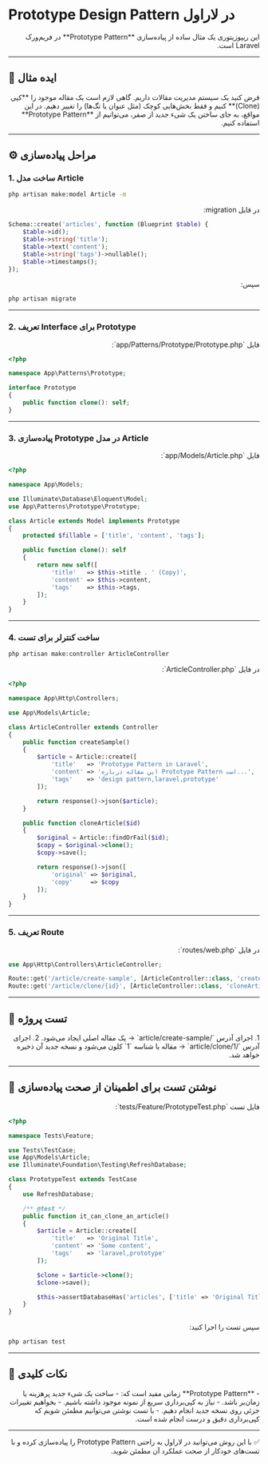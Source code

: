 # Prototype Design Pattern در لاراول

<div dir="rtl">
این ریپوزیتوری یک مثال ساده از پیاده‌سازی **Prototype Pattern** در فریم‌ورک Laravel است.
</div>

---

## 📌 ایده مثال

<div dir="rtl">
فرض کنید یک سیستم مدیریت مقالات داریم. گاهی لازم است یک مقاله موجود را **کپی (Clone)** کنیم و فقط بخش‌هایی کوچک (مثل عنوان یا تگ‌ها) را تغییر دهیم. در این مواقع، به جای ساختن یک شیء جدید از صفر، می‌توانیم از **Prototype Pattern** استفاده کنیم.
</div>

---

## ⚙️ مراحل پیاده‌سازی

### 1. ساخت مدل Article

```bash
php artisan make:model Article -m
```

<div dir="rtl">
در فایل migration:
</div>

```php
Schema::create('articles', function (Blueprint $table) {
    $table->id();
    $table->string('title');
    $table->text('content');
    $table->string('tags')->nullable();
    $table->timestamps();
});
```

<div dir="rtl">
سپس:
</div>

```bash
php artisan migrate
```

---

### 2. تعریف Interface برای Prototype

<div dir="rtl">فایل `app/Patterns/Prototype/Prototype.php`:</div>

```php
<?php

namespace App\Patterns\Prototype;

interface Prototype
{
    public function clone(): self;
}
```

---

### 3. پیاده‌سازی Prototype در مدل Article

<div dir="rtl">فایل `app/Models/Article.php`:</div>

```php
<?php

namespace App\Models;

use Illuminate\Database\Eloquent\Model;
use App\Patterns\Prototype\Prototype;

class Article extends Model implements Prototype
{
    protected $fillable = ['title', 'content', 'tags'];

    public function clone(): self
    {
        return new self([
            'title'   => $this->title . ' (Copy)',
            'content' => $this->content,
            'tags'    => $this->tags,
        ]);
    }
}
```

---

### 4. ساخت کنترلر برای تست

```bash
php artisan make:controller ArticleController
```

<div dir="rtl">در فایل `ArticleController.php`:</div>

```php
<?php

namespace App\Http\Controllers;

use App\Models\Article;

class ArticleController extends Controller
{
    public function createSample()
    {
        $article = Article::create([
            'title'   => 'Prototype Pattern in Laravel',
            'content' => 'این مقاله درباره Prototype Pattern است...',
            'tags'    => 'design pattern,laravel,prototype'
        ]);

        return response()->json($article);
    }

    public function cloneArticle($id)
    {
        $original = Article::findOrFail($id);
        $copy = $original->clone();
        $copy->save();

        return response()->json([
            'original' => $original,
            'copy'     => $copy
        ]);
    }
}
```

---

### 5. تعریف Route

<div dir="rtl">در فایل `routes/web.php`:</div>

```php
use App\Http\Controllers\ArticleController;

Route::get('/article/create-sample', [ArticleController::class, 'createSample']);
Route::get('/article/clone/{id}', [ArticleController::class, 'cloneArticle']);
```

---

## 🚀 تست پروژه

<div dir="rtl">
1. اجرای آدرس `/article/create-sample` → یک مقاله اصلی ایجاد می‌شود.
2. اجرای آدرس `/article/clone/1` → مقاله با شناسه `1` کلون می‌شود و نسخه جدید آن ذخیره خواهد شد.
</div>

---

## 🧪 نوشتن تست برای اطمینان از صحت پیاده‌سازی

<div dir="rtl">فایل تست `tests/Feature/PrototypeTest.php`:</div>

```php
<?php

namespace Tests\Feature;

use Tests\TestCase;
use App\Models\Article;
use Illuminate\Foundation\Testing\RefreshDatabase;

class PrototypeTest extends TestCase
{
    use RefreshDatabase;

    /** @test */
    public function it_can_clone_an_article()
    {
        $article = Article::create([
            'title'   => 'Original Title',
            'content' => 'Some content',
            'tags'    => 'laravel,prototype'
        ]);

        $clone = $article->clone();
        $clone->save();

        $this->assertDatabaseHas('articles', ['title' => 'Original Title (Copy)']);
    }
}
```

<div dir="rtl">سپس تست را اجرا کنید:</div>

```bash
php artisan test
```

---

## 🔑 نکات کلیدی

<div dir="rtl">
- **Prototype Pattern** زمانی مفید است که:
  - ساخت یک شیء جدید پرهزینه یا زمان‌بر باشد.
  - نیاز به کپی‌برداری سریع از نمونه موجود داشته باشیم.
  - بخواهیم تغییرات جزئی روی نسخه جدید انجام دهیم.
- با تست نوشتن می‌توانیم مطمئن شویم که کپی‌برداری دقیق و درست انجام شده است.
</div>

---

<div dir="rtl">
✅ با این روش می‌توانید در لاراول به راحتی Prototype Pattern را پیاده‌سازی کرده و با تست‌های خودکار از صحت عملکرد آن مطمئن شوید.
</div>
